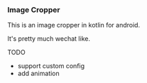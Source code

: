 ### Image Cropper

This is an image cropper in kotlin for android.

It's pretty much wechat like.

TODO

* support custom config
* add animation
